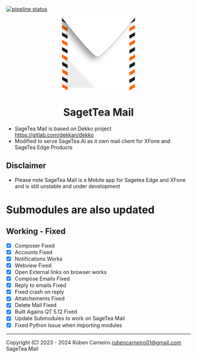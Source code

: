 [![pipeline status](https://gitlab.sagetea.ai/xfone/sagemail/sagetea-mail/badges/focal/pipeline.svg)](https://gitlab.sagetea.ai/xfone/sagemail/sagetea-mail/commits/focal)

<p align="center">
<img width="200px" src="SageteaMail/app/assets/icons/dekko/sageteamail.png" />
</p>

<h1 style="text-align: center;">SagetTea Mail</h1>

- SageTea Mail is based on Dekko project https://gitlab.com/dekkan/dekko
- Modified to serve SageTea.Ai as it own mail client for XFone and SageTea Edge Products

## Disclaimer
- Please note SageTea Mail is a Mobile app for Sagetea Edge and XFone and is still unstable and under development

# Submodules are also updated

Working - Fixed
----------------

- [X] Composer Fixed
- [X] Accounts Fixed
- [X] Notifications Works
- [X] Webview Fixed
- [X] Open External links on browser works
- [X] Compose Emails Fixed
- [X] Reply to emails Fixed
- [X] Fixed crash on reply
- [X] Attatchements Fixed
- [X] Delete Mail Fixed
- [X] Built Agains QT 5.12 Fixed
- [X] Update Submodules to work on SageTea Mail
- [X] Fixed Python Issue when importing modules

_____________________________________
Copyright (C) 2023 - 2024 Rúben Carneiro <rubencarneiro01@gmail.com> SageTea Mail
